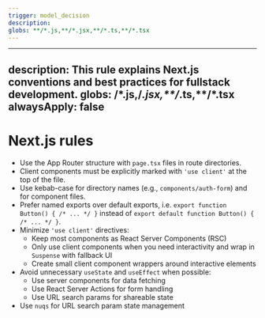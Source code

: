 ```yaml
---
trigger: model_decision
description: 
globs: **/*.js,**/*.jsx,**/*.ts,**/*.tsx
---
```

---
description: This rule explains Next.js conventions and best practices for fullstack development.
globs: **/*.js,**/*.jsx,**/*.ts,**/*.tsx
alwaysApply: false
---

# Next.js rules

- Use the App Router structure with `page.tsx` files in route directories.
- Client components must be explicitly marked with `'use client'` at the top of the file.
- Use kebab-case for directory names (e.g., `components/auth-form`) and for component files.
- Prefer named exports over default exports, i.e. `export function Button() { /* ... */ }` instead of `export default function Button() { /* ... */ }`.
- Minimize `'use client'` directives:
  - Keep most components as React Server Components (RSC)
  - Only use client components when you need interactivity and wrap in `Suspense` with fallback UI
  - Create small client component wrappers around interactive elements
- Avoid unnecessary `useState` and `useEffect` when possible:
  - Use server components for data fetching
  - Use React Server Actions for form handling
  - Use URL search params for shareable state
- Use `nuqs` for URL search param state management